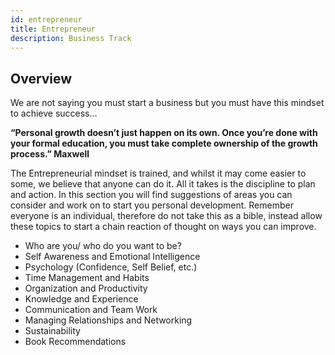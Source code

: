 ```yaml
---
id: entrepreneur
title: Entrepreneur
description: Business Track
---
```




## Overview
We are not saying you must start a business but you must have this mindset to achieve success…  

__“Personal growth doesn’t just happen on its own. Once you’re done with your formal education, you must take complete ownership of the growth process.” Maxwell__  

The Entrepreneurial mindset is trained, and whilst it may come easier to some, we believe that anyone can do it. All it takes is the discipline to plan and action. In this section you will find suggestions of areas you can consider and work on to start you personal development. Remember everyone is an individual, therefore do not take this as a bible, instead allow these topics to start a chain reaction of thought on ways you can improve. 

-	Who are you/ who do you want to be?
-	Self Awareness and Emotional Intelligence 
-	Psychology (Confidence, Self Belief, etc.)
-	Time Management and Habits 
-	Organization and Productivity
-	Knowledge and Experience
-	Communication and Team Work 
-	Managing Relationships and Networking
-	Sustainability
-	Book Recommendations
